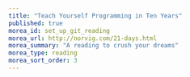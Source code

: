 ```yaml
---
title: "Teach Yourself Programming in Ten Years"
published: true
morea_id: set_up_git_reading
morea_url: http://norvig.com/21-days.html
morea_summary: "A reading to crush your dreams"
morea_type: reading
morea_sort_order: 3
---
```


